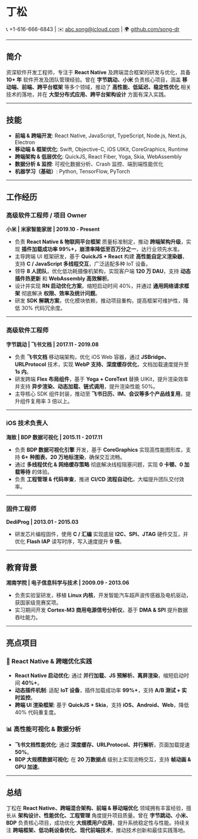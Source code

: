 # **丁松**  
📞 +1-616-666-6843 | ✉️ abc.song@icloud.com | 🌍 [github.com/song-dr](https://github.com/song-dr)  

---

## **简介**  
资深软件开发工程师，专注于 **React Native** 及跨端混合框架的研发与优化，具备 **10+ 年** 软件开发及团队管理经验。曾在 **字节跳动、⼩⽶** 负责核心项目，涵盖 **移动端、前端、跨平台框架** 等多个领域，推动了 **高性能、低延迟、稳定性优化** 相关技术的落地，并在 **大型分布式应用、跨平台架构设计** 方面有深入实践。  

---

## **技能**  
- **前端 & 跨端开发**: React Native, JavaScript, TypeScript, Node.js, Next.js, Electron  
- **移动端 & 框架优化**: Swift, Objective-C, iOS UIKit, CoreGraphics, Runtime  
- **跨端架构 & 低层优化**: QuickJS, React Fiber, Yoga, Skia, WebAssembly  
- **数据分析 & 监控**: 可视化数据分析、Crash 监控、端到端性能优化  
- **机器学习（基础）**: Python, TensorFlow, PyTorch  

---

## **工作经历**  

### **高级软件工程师 / 项目 Owner**  
**小米 | 米家智能家居 | 2019.10 - Present**  
- 负责 **React Native & 物联网平台框架** 质量标准制定，推动 **跨端架构升级**，实现 **插件加载成功率 99%+，崩溃率降低至百万分之一**，达行业领先水准。  
- 主导跨端 UI 框架研发，基于 **QuickJS + React** 构建 **高性能自定义渲染器**，支持 **C / JavaScript 多线程交互**，广泛适配多种 IoT 设备。  
- 领导 **8 人团队**，优化低功耗摄像机架构，实现客户端 **120 万 DAU**，支持 **动态插件热更新** 和 **WebAssembly 高效解析**。  
- 设计并实现 **RN 启动优化方案**，缩短启动时间 40%，并通过 **通用网络请求框架** 彻底解决 **权限、效率及统计问题**。  
- 研发 **SDK 解耦方案**，优化模块依赖，推动项目重构，提高框架可维护性，降低 30% 代码冗余度。  

---

### **高级软件工程师**  
**字节跳动 | 飞书文档 | 2017.11 - 2019.08**  
- 负责 **飞书文档** 移动端架构，优化 iOS Web 容器，通过 **JSBridge、URLProtocol** 技术，实现 **WebP 支持、深度缓存优化**，文档加载速度提升至 **1s 内**。  
- 研发跨端 **Flex 布局组件**，基于 **Yoga + CoreText** 替换 UIKit，提升渲染效率并支持 **异步渲染、动态加载、链式调用**，提升渲染性能 50%。  
- 主导核心 SDK 组件封装，推动至 **飞书日历、IM、会议等多个产品线复用**，提升组件复用率 3 倍以上。  

---

### **iOS 技术负责人**  
**海致 | BDP 数据可视化 | 2015.11 - 2017.11**  
- 负责 **BDP 数据可视化引擎** 开发，基于 **CoreGraphics** 实现高性能图形库，支持 **6+ 种图表、20 万地标渲染**，确保交互流畅。  
- 通过 **多线程优化 & 网络缓存策略** 彻底解决线程阻塞问题，实现 **0 卡顿、0 加载等待** 的体验。  
- 负责 **工程管理 & 代码审查**，推进 **CI/CD 流程自动化**，大幅提升团队交付效率。  

---

### **固件工程师**  
**DediProg | 2013.01 - 2015.03**  
- 研发芯片编程固件，使用 **C / 汇编** 实现底层 **I2C、SPI、JTAG** 硬件交互，并优化 **Flash IAP** 读写时序，写入速度提升 **9 倍**。  

---

## **教育背景**  
**湘南学院 | 电子信息科学与技术 | 2009.09 - 2013.06**  
- 负责实验室研发，移植 **Linux 内核**，开发智能汽车超声波传感器及电机驱动，获国家级竞赛奖项。  
- 实习期间开发 **Cortex-M3 商用电源信号分析仪**，基于 **DMA & SPI** 提升数据吞吐能力。  

---

## **亮点项目**  
### **🚀 React Native & 跨端优化实践**  
- **React Native 启动优化**: 通过 **并行加载、JS 预解析、离屏渲染**，缩短启动时间 **40%+**。  
- **动态插件机制**: 适配 **IoT 设备**，插件加载成功率 **99%+**，支持 **A/B 测试 + 实时监控**。  
- **跨端 UI 渲染框架**: 基于 **QuickJS + Skia**，支持 **iOS、Android、Web**，降低 40% 代码重复度。  

### **📊 高性能可视化 & 数据分析**  
- **飞书文档性能优化**: 通过 **深度缓存、URLProtocol、并行解析**，页面加载提速 **50%**。  
- **BDP 大规模数据可视化**: 在 **20 万数据点** 级别上实现流畅交互，支持 **帧动画 & GPU 加速**。  

---

## **总结**  
丁松在 **React Native、跨端混合架构、前端 & 移动端优化** 领域拥有丰富经验，擅长从 **架构设计、性能优化、工程管理** 角度提升项目质量。曾在 **字节跳动、小米、BDP** 负责核心项目，成功优化 **大规模用户应用**，提升系统稳定性与性能。持续关注 **跨端框架、低功耗设备优化、现代前端技术**，推动技术创新和最佳实践落地。  
